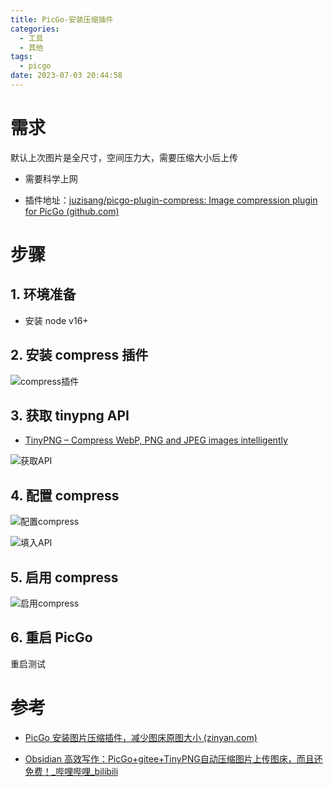 ```yaml
---
title: PicGo-安装压缩插件
categories:
  - 工具
  - 其他
tags:
  - picgo
date: 2023-07-03 20:44:58
---
```


# 需求

默认上次图片是全尺寸，空间压力大，需要压缩大小后上传

* 需要科学上网

* 插件地址：[juzisang/picgo-plugin-compress: Image compression plugin for PicGo (github.com)](https://github.com/JuZiSang/picgo-plugin-compress#readme)

# 步骤

## 1. 环境准备

* 安装 node v16+

## 2. 安装 compress 插件

![compress插件](http://cdn.myshenle.top/images/202307032053908.png)

## 3. 获取 tinypng API

* [TinyPNG – Compress WebP, PNG and JPEG images intelligently](https://tinypng.com/)

![获取API](http://cdn.myshenle.top/images/202307032107793.png)

## 4. 配置 compress

![配置compress](http://cdn.myshenle.top/images/202307032112229.png)

![填入API](http://cdn.myshenle.top/images/202307032113641.png)

## 5. 启用 compress

![启用compress](http://cdn.myshenle.top/images/202307032114509.png)

## 6. 重启 PicGo

重启测试

# 参考

* [PicGo 安装图片压缩插件，减少图床原图大小 (zinyan.com)](https://zinyan.com/?p=291)

* [Obsidian 高效写作：PicGo+gitee+TinyPNG自动压缩图片上传图床，而且还免费！_哔哩哔哩_bilibili](https://www.bilibili.com/video/BV1AK411y7Bf/)

  
